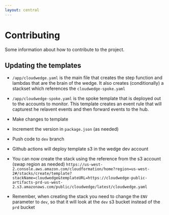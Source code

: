 ```yaml
---
layout: central
---
```


# Contributing

Some information about how to contribute to the project.

## Updating the templates

- `/app/cloudwedge.yaml` is the main file that creates the step function and lambdas that are the brain of the wedge. It also creates (conditionally) a stackset which references the `cloudwedge-spoke.yaml`

- `/app/cloudwedge-spoke.yaml` is the spoke template that is deployed out to the accounts to monitor. This template creates an event rule that will capturest he relavent events and then forward events to the hub.


- Make changes to template
- Increment the version in `package.json` (as needed)
- Push code to `dev` branch
- Github actions will deploy template s3 in the wedge dev account
- You can now create the stack using the reference from the s3 account (swap region as needed)
`https://us-west-2.console.aws.amazon.com/cloudformation/home?region=us-west-2#/stacks/create/template?stackName=cloudwedge&templateURL=https://cloudwedge-public-artifacts-prd-us-west-2.s3.amazonaws.com/public/cloudwedge/latest/cloudwedge.yaml`
- Remember, when creating the stack you need to change the `ENV` parameter to `dev`, so that it will look at the `dev` s3 bucket instead of the `prd` bucket
